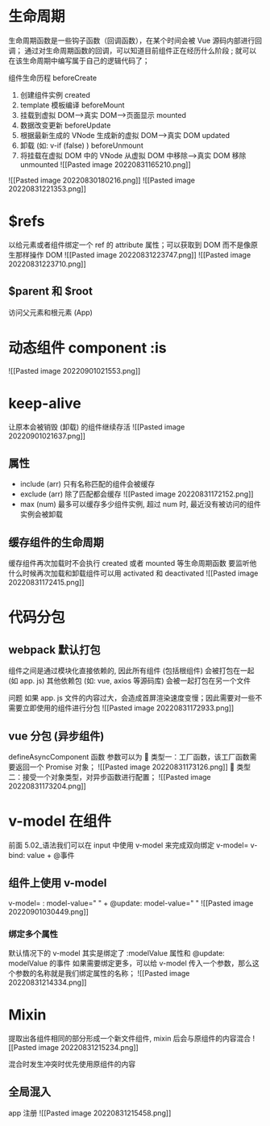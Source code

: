 # 生命周期
生命周期函数是一些钩子函数（回调函数），在某个时间会被 Vue 源码内部进行回调；
通过对生命周期函数的回调，可以知道目前组件正在经历什么阶段 ;
就可以在该生命周期中编写属于自己的逻辑代码了；

组件生命历程
beforeCreate 
1. 创建组件实例
created
2. template 模板编译
beforeMount
3. 挂载到虚拟 DOM-->真实 DOM-->页面显示
mounted
4. 数据改变更新
beforeUpdate
5. 根据最新生成的 VNode 生成新的虚拟 DOM-->真实 DOM
updated
6. 卸载 (如: v-if (false) )
 beforeUnmount
7. 将挂载在虚拟 DOM 中的 VNode 从虚拟 DOM 中移除-->真实 DOM 移除  
unmounted
![[Pasted image 20220831165210.png]]

![[Pasted image 20220830180216.png]]
![[Pasted image 20220831221353.png]]
# $refs
以给元素或者组件绑定一个 ref 的 attribute 属性；可以获取到 DOM 而不是像原生那样操作 DOM
![[Pasted image 20220831223747.png]]
![[Pasted image 20220831223710.png]]
## $parent 和 $root
访问父元素和根元素 (App)

# 动态组件 component :is
![[Pasted image 20220901021553.png]]

# keep-alive
让原本会被销毁 (卸载) 的组件继续存活
![[Pasted image 20220901021637.png]]
## 属性
- include (arr) 只有名称匹配的组件会被缓存
- exclude (arr) 除了匹配都会缓存 ![[Pasted image 20220831172152.png]]
- max (num) 最多可以缓存多少组件实例, 超过 num 时, 最近没有被访问的组件实例会被卸载

## 缓存组件的生命周期
缓存组件再次加载时不会执行 created 或者 mounted 等生命周期函数
要监听他什么时候再次加载和卸载组件可以用 activated 和 deactivated 
![[Pasted image 20220831172415.png]]

# 代码分包
## webpack 默认打包
组件之间是通过模块化直接依赖的, 因此所有组件 (包括根组件) 会被打包在一起 (如 app. js)
其他依赖包 (如: vue, axios 等源码库) 会被一起打包在另一个文件

问题
如果 app. js 文件的内容过大，会造成首屏渲染速度变慢；因此需要对一些不需要立即使用的组件进行分包
![[Pasted image 20220831172933.png]]

## vue 分包 (异步组件)
defineAsyncComponent 函数
参数可以为
 类型一：工厂函数，该工厂函数需要返回一个 Promise 对象； ![[Pasted image 20220831173126.png]]
 类型二：接受一个对象类型，对异步函数进行配置； ![[Pasted image 20220831173204.png]]

# v-model 在组件
前面 5.02_语法我们可以在 input 中使用 v-model 来完成双向绑定
v-model= v-bind: value + @事件

## 组件上使用 v-model
v-model= : model-value=" " + @update: model-value=" "
![[Pasted image 20220901030449.png]]
### 绑定多个属性
默认情况下的 v-model 其实是绑定了 :modelValue 属性和 @update: modelValue 的事件
如果需要绑定更多，可以给 v-model 传入一个参数，那么这个参数的名称就是我们绑定属性的名称；
![[Pasted image 20220831214334.png]]

# Mixin
提取出各组件相同的部分形成一个新文件组件, mixin 后会与原组件的内容混合
![[Pasted image 20220831215234.png]]

 混合时发生冲突时优先使用原组件的内容

## 全局混入
app 注册
![[Pasted image 20220831215458.png]]